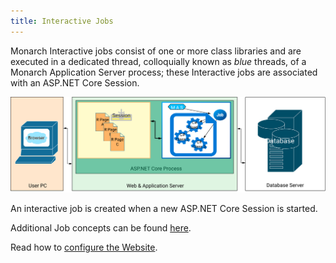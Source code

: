 ```yaml
---
title: Interactive Jobs
---
```


Monarch Interactive jobs consist of one or more class libraries and are executed in a dedicated thread, colloquially known as _blue_ threads, of a Monarch Application Server process; these Interactive jobs are associated with an ASP.NET Core Session.

![Interactive Job in process MAS](/concepts/architecture/images/mas-in-process.svg)

An interactive job is created when a new ASP.NET Core Session is started.

Additional Job concepts can be found [here](/concepts/architecture/application-architecture.html#application-architectures).

Read how to [configure the Website](manuals/configuration/configure-expo-website.html).
